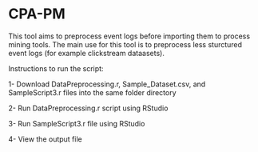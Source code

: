 # CPA-PM
This tool aims to preprocess event logs before importing them to process mining tools.
The main use for this tool is to preprocess less sturctured event logs (for example clickstream dataasets).

Instructions to run the script:

1- Download DataPreprocessing.r, Sample_Dataset.csv, and SampleScript3.r files into the same folder directory

2- Run DataPreprocessing.r script using RStudio

3- Run SampleScript3.r file using RStudio

4- View the output file

